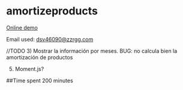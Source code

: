# amortizeproducts

[Online demo](https://determined-panini-c30ac1.netlify.com)

Email used: dsv46090@zzrgg.com 

//TODO
3) Mostrar la información por meses. 
BUG: no calcula bien la
amortización de productos 

5) Moment.js?

##Time spent
200 minutes
